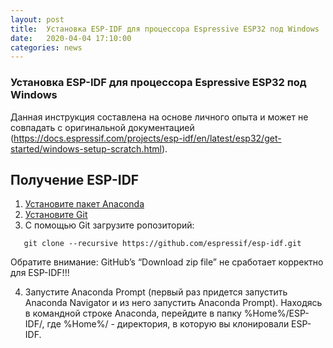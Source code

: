 ```yaml
---
layout: post
title:  Установка ESP-IDF для процессора Espressive ESP32 под Windows  
date:   2020-04-04 17:10:00
categories: news
---
```

### Установка ESP-IDF для процессора Espressive ESP32 под Windows

Данная инструкция составлена на основе личного опыта и может не совпадать с оригинальной документацией (https://docs.espressif.com/projects/esp-idf/en/latest/esp32/get-started/windows-setup-scratch.html).

## Получение ESP-IDF
1. [Установите пакет Anaconda](https://www.anaconda.com/distribution/#download-section)
2. [Установите Git](https://git-scm.com/downloads)
3. С помощью Git загрузите ропозиторий:

````
   git clone --recursive https://github.com/espressif/esp-idf.git
````

   Обратите внимание: GitHub’s “Download zip file” не сработает корректно для ESP-IDF!!!
   
 4. Запустите Anaconda Prompt (первый раз придется запустить Anaconda Navigator и из него запустить Anaconda Prompt). Находясь в командной строке Anaconda, перейдите в папку %Home%/ESP-IDF/, где %Home%/ - директория, в которую вы клонировали ESP-IDF.  
 

